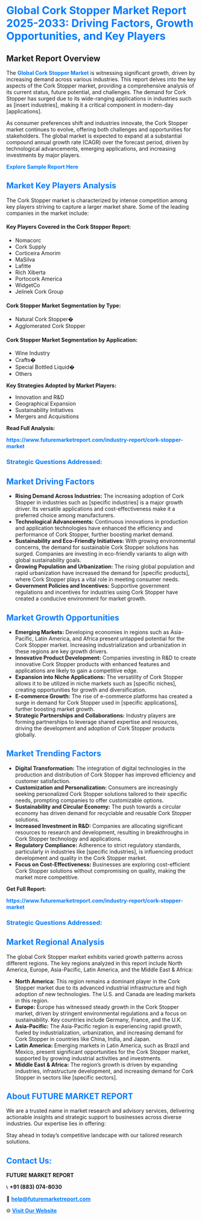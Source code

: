 <h1 style="color: #007BFF;">Global Cork Stopper Market Report 2025-2033: Driving Factors, Growth Opportunities, and Key Players</h1>

<section id="overview">
<h2>Market Report Overview</h2>
<p>The <a href="https://www.futuremarketreport.com/industry-report/cork-stopper-market" style="color: #007BFF; text-decoration: none;"><strong>Global Cork Stopper Market</strong></a> is witnessing significant growth, driven by increasing demand across various industries. This report delves into the key aspects of the Cork Stopper market, providing a comprehensive analysis of its current status, future potential, and challenges. The demand for Cork Stopper has surged due to its wide-ranging applications in industries such as [insert industries], making it a critical component in modern-day [applications].</p>
<p>As consumer preferences shift and industries innovate, the Cork Stopper market continues to evolve, offering both challenges and opportunities for stakeholders. The global market is expected to expand at a substantial compound annual growth rate (CAGR) over the forecast period, driven by technological advancements, emerging applications, and increasing investments by major players.</p>
</section>

<section id="overview">
<p><a href="https://www.futuremarketreport.com/request-sample/reportId=84022" style="color: #007BFF; text-decoration: none;"><strong>Explore Sample Report Here</strong></a></p>
</section>

<section id="key-players">
<h2 style="color: #007BFF;">Market Key Players Analysis</h2>
<p>The Cork Stopper market is characterized by intense competition among key players striving to capture a larger market share. Some of the leading companies in the market include:</p>
<h4>Key Players Covered in the Cork Stopper Report:</h4>
<ul><li>Nomacorc</li><li>Cork Supply</li><li>Corticeira Amorim</li><li>MaSilva</li><li>Lafitte</li><li>Rich Xiberta</li><li>Portocork America</li><li>WidgetCo</li><li>Jelinek Cork Group</li></ul>
<h4>Cork Stopper Market Segmentation by Type:</h4>
<ul><li>Natural Cork Stopper�</li><li>Agglomerated Cork Stopper</li></ul>

<h4>Cork Stopper Market Segmentation by Application:</h4>
<ul><li>Wine Industry</li><li>Crafts�</li><li>Special Bottled Liquid�</li><li>Others</li></ul>
<p><strong>Key Strategies Adopted by Market Players:</strong></p>
<ul>
<li>Innovation and R&D</li>
<li>Geographical Expansion</li>
<li>Sustainability Initiatives</li>
<li>Mergers and Acquisitions</li>
</ul>
</section>

<section>
<p><strong>Read Full Analysis: </strong></p><a href="https://www.futuremarketreport.com/industry-report/cork-stopper-market" style="color: #007BFF; text-decoration: none;"><strong>https://www.futuremarketreport.com/industry-report/cork-stopper-market</strong></a>
<h3 style="color: #007BFF;">Strategic Questions Addressed:</h3>
</section>

<section id="driving-factors">
<h2 style="color: #007BFF;">Market Driving Factors</h2>
<ul>
<li><strong>Rising Demand Across Industries:</strong> The increasing adoption of Cork Stopper in industries such as [specific industries] is a major growth driver. Its versatile applications and cost-effectiveness make it a preferred choice among manufacturers.</li>
<li><strong>Technological Advancements:</strong> Continuous innovations in production and application technologies have enhanced the efficiency and performance of Cork Stopper, further boosting market demand.</li>
<li><strong>Sustainability and Eco-Friendly Initiatives:</strong> With growing environmental concerns, the demand for sustainable Cork Stopper solutions has surged. Companies are investing in eco-friendly variants to align with global sustainability goals.</li>
<li><strong>Growing Population and Urbanization:</strong> The rising global population and rapid urbanization have increased the demand for [specific products], where Cork Stopper plays a vital role in meeting consumer needs.</li>
<li><strong>Government Policies and Incentives:</strong> Supportive government regulations and incentives for industries using Cork Stopper have created a conducive environment for market growth.</li>
</ul>
</section>

<section id="growth-opportunities">
<h2 style="color: #007BFF;">Market Growth Opportunities</h2>
<ul>
<li><strong>Emerging Markets:</strong> Developing economies in regions such as Asia-Pacific, Latin America, and Africa present untapped potential for the Cork Stopper market. Increasing industrialization and urbanization in these regions are key growth drivers.</li>
<li><strong>Innovative Product Development:</strong> Companies investing in R&D to create innovative Cork Stopper products with enhanced features and applications are likely to gain a competitive edge.</li>
<li><strong>Expansion into Niche Applications:</strong> The versatility of Cork Stopper allows it to be utilized in niche markets such as [specific niches], creating opportunities for growth and diversification.</li>
<li><strong>E-commerce Growth:</strong> The rise of e-commerce platforms has created a surge in demand for Cork Stopper used in [specific applications], further boosting market growth.</li>
<li><strong>Strategic Partnerships and Collaborations:</strong> Industry players are forming partnerships to leverage shared expertise and resources, driving the development and adoption of Cork Stopper products globally.</li>
</ul>
</section>

<section id="trending-factors">
<h2 style="color: #007BFF;">Market Trending Factors</h2>
<ul>
<li><strong>Digital Transformation:</strong> The integration of digital technologies in the production and distribution of Cork Stopper has improved efficiency and customer satisfaction.</li>
<li><strong>Customization and Personalization:</strong> Consumers are increasingly seeking personalized Cork Stopper solutions tailored to their specific needs, prompting companies to offer customizable options.</li>
<li><strong>Sustainability and Circular Economy:</strong> The push towards a circular economy has driven demand for recyclable and reusable Cork Stopper solutions.</li>
<li><strong>Increased Investment in R&D:</strong> Companies are allocating significant resources to research and development, resulting in breakthroughs in Cork Stopper technology and applications.</li>
<li><strong>Regulatory Compliance:</strong> Adherence to strict regulatory standards, particularly in industries like [specific industries], is influencing product development and quality in the Cork Stopper market.</li>
<li><strong>Focus on Cost-Effectiveness:</strong> Businesses are exploring cost-efficient Cork Stopper solutions without compromising on quality, making the market more competitive.</li>
</ul>
</section>

<section>
<p><strong>Get Full Report: </strong></p><a href="https://www.futuremarketreport.com/industry-report/cork-stopper-market" style="color: #007BFF; text-decoration: none;"><strong>https://www.futuremarketreport.com/industry-report/cork-stopper-market</strong></a>
<h3 style="color: #007BFF;">Strategic Questions Addressed:</h3>
</section>


<section id="regional-analysis">
<h2 style="color: #007BFF;">Market Regional Analysis</h2>
<p>The global Cork Stopper market exhibits varied growth patterns across different regions. The key regions analyzed in this report include North America, Europe, Asia-Pacific, Latin America, and the Middle East & Africa:</p>
<ul>
<li><strong>North America:</strong> This region remains a dominant player in the Cork Stopper market due to its advanced industrial infrastructure and high adoption of new technologies. The U.S. and Canada are leading markets in this region.</li>
<li><strong>Europe:</strong> Europe has witnessed steady growth in the Cork Stopper market, driven by stringent environmental regulations and a focus on sustainability. Key countries include Germany, France, and the U.K.</li>
<li><strong>Asia-Pacific:</strong> The Asia-Pacific region is experiencing rapid growth, fueled by industrialization, urbanization, and increasing demand for Cork Stopper in countries like China, India, and Japan.</li>
<li><strong>Latin America:</strong> Emerging markets in Latin America, such as Brazil and Mexico, present significant opportunities for the Cork Stopper market, supported by growing industrial activities and investments.</li>
<li><strong>Middle East & Africa:</strong> The region’s growth is driven by expanding industries, infrastructure development, and increasing demand for Cork Stopper in sectors like [specific sectors].</li>
</ul>
</section>

<footer>
<h2 style="color: #007BFF;">About FUTURE MARKET REPORT</h2>
<p>We are a trusted name in market research and advisory services, delivering actionable insights and strategic support to businesses across diverse industries. Our expertise lies in offering:</p>

<p>Stay ahead in today’s competitive landscape with our tailored research solutions.</p>

<h2 style="color: #007BFF;">Contact Us:</h2>
<p><strong>FUTURE MARKET REPORT</strong></p>
<p>📞 <strong>+91 (883) 074-8030</strong></p>
<p>📧 <strong><a href="mailto:help@futuremarketreport.com" style="color: #007BFF;">help@futuremarketreport.com</a></strong></p>
<p>🌐 <strong><a href="https://www.futuremarketreport.com/" style="color: #007BFF;">Visit Our Website</a></strong></p>
</footer>